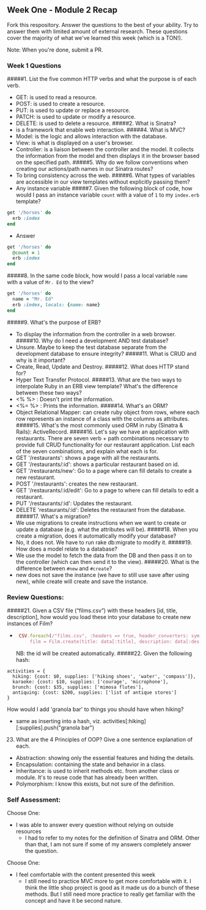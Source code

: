 ## Week One - Module 2 Recap

Fork this respository. Answer the questions to the best of your ability. Try to answer them with limited amount of external research. These questions cover the majority of what we've learned this week (which is a TON!).

Note: When you're done, submit a PR.

### Week 1 Questions

#####1. List the five common HTTP verbs and what the purpose is of each verb.
  - GET: is used to read a resource.
  - POST: is used to create a resource.
  - PUT: is used to update or replace a resource.
  - PATCH: is used to update or modify a resource.
  - DELETE: is used to delete a resource.
#####2. What is Sinatra?
  - is a framework that enable web interaction.
#####4. What is MVC?
  - Model: is the logic and allows interaction with the database.
  - View: is what is displayed on a user's browser.
  - Controller: is a liaison between the controller and the model. It collects the information from the model and then displays it in the browser based on the specified path.
#####5. Why do we follow conventions when creating our actions/path names in our Sinatra routes?
  - To bring consistency across the web.
#####6. What types of variables are accessible in our view templates without explicitly passing them?
  - Any instance variable
#####7. Given the following block of code, how would I pass an instance variable `count` with a value of `1` to my `index.erb` template?

  ```ruby
  get '/horses' do
    erb :index
  end
  ```
  - Answer

  ```ruby
  get '/horses' do
    @count = 1
    erb :index
  end
  ```

#####8. In the same code block, how would I pass a local variable `name` with a value of `Mr. Ed` to the view?

  ```ruby
  get '/horses' do
    name = "Mr. Ed"
    erb :index, locals: {name: name}
  end
  ```
#####9. What's the purpose of ERB?
  - To display the information from the controller in a web browser.
#####10. Why do I need a development AND test database?
  - Unsure. Maybe to keep the test database separate from the development database to ensure integrity?
#####11. What is CRUD and why is it important?
  - Create, Read, Update and Destroy.
#####12. What does HTTP stand for?
  - Hyper Text Transfer Protocol.
#####13. What are the two ways to interpolate Ruby in an ERB view template? What's the difference between these two ways?
  - <% %> : Doesn't print the information.
  - <%= %> : Prints the information.
#####14. What's an ORM?
  - Object Relational Mapper: can create ruby object from rows, where each row represents an instance of a class with the columns as attributes.
#####15. What's the most commonly used ORM in ruby (Sinatra & Rails): ActiveRecord.
#####16. Let's say we have an application with restaurants. There are seven verb + path combinations necessary to provide full CRUD functionality for our restaurant application. List each of the seven combinations, and explain what each is for.
  - GET '/restaurants': shows a page with all the restaurants.
  - GET '/restaurants/:id': shows a particular restaurant based on id.
  - GET '/restaurants/new': Go to a page where can fill details to create a new restaurant.
  - POST '/restaurants': creates the new restaurant.
  - GET '/restaurants/:id/edit': Go to a page to where can fill details to edit a restaurant.
  - PUT '/restaurants/:id': Updates the restaurant.
  - DELETE 'restaurants/:id': Deletes the restaurant from the database.
#####17. What's a migration?
  - We use migrations to create instructions when we want to create or update a database (e.g. what the attributes will be).
#####18. When you create a migration, does it automatically modify your database?
  - No, it does not. We have to run rake db:migrate to modify it.
#####19. How does a model relate to a database?
  - We use the model to fetch the data from the DB and then pass it on to the controller (which can then send it to the view).
#####20. What is the difference between `#new` and `#create`?
  - new does not save the instance (we have to still use save after using new), while create will create and save the instance.

### Review Questions:  
#####21. Given a CSV file (“films.csv”) with these headers [id, title, description], how would you load these into your database to create new instances of Film?  
  -  ```ruby
      CSV.foreach(/"films.csv", :headers => true, header_converters: symbol) do |data|
          film = Film.create(title: data[:title], description: data[:description])
     ```
      NB: the id will be created automatically.
#####22. Given the following hash:
```
activities = {
  hiking: {cost: $0, supplies: ['hiking shoes', 'water', 'compass']},
  karaoke: {cost: $10, supplies: ['courage', 'microphone'],
  brunch: {cost: $35, supplies: ['mimosa flutes'],
  antiquing: {cost: $200, supplies: ['list of antique stores']
}
```
How would I add 'granola bar' to things you should have when hiking?

  - same as inserting into a hash, viz. activities[:hiking][:supplies].push("granola bar")
23. What are the 4 Principles of OOP? Give a one sentence explanation of each.
  - Abstraction: showing only the essential features and hiding the details.
  - Encapsulation: containing the state and behavior in a class.
  - Inheritance: is used to inherit methods etc. from another class or module. It's to reuse code that has already been written.
  - Polymorphism: I know this exists, but not sure of the definition.
### Self Assessment:
Choose One:
* I was able to answer every question without relying on outside resources
  - I had to refer to my notes for the definition of Sinatra and ORM. Other than that, I am not sure if some of my answers completely answer the question.

Choose One:
* I feel comfortable with the content presented this week
  - I still need to practice MVC more to get more comfortable with it. I think the little shop project is good as it made us do a bunch of these methods. But I still need more practice to really get familiar with the concept and have it be second nature.
